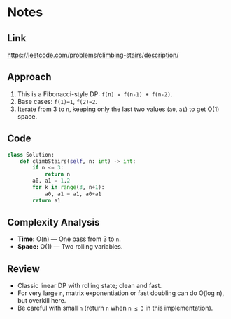 # Notes

## Link
https://leetcode.com/problems/climbing-stairs/description/

## Approach
1. This is a Fibonacci-style DP: `f(n) = f(n-1) + f(n-2)`.  
2. Base cases: `f(1)=1`, `f(2)=2`.  
3. Iterate from 3 to `n`, keeping only the last two values (`a0`, `a1`) to get O(1) space.

## Code
``` python
class Solution:
    def climbStairs(self, n: int) -> int:
        if n <= 3:
            return n
        a0, a1 = 1,2
        for k in range(3, n+1):
            a0, a1 = a1, a0+a1
        return a1
```

## Complexity Analysis
- **Time:** O(n) — One pass from 3 to `n`.  
- **Space:** O(1) — Two rolling variables.

## Review
- Classic linear DP with rolling state; clean and fast.  
- For very large `n`, matrix exponentiation or fast doubling can do O(log n), but overkill here.  
- Be careful with small `n` (return `n` when `n ≤ 3` in this implementation).
